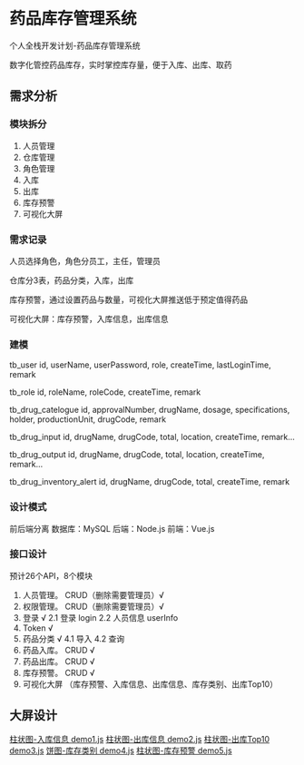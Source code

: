 # 药品库存管理系统

个人全栈开发计划-药品库存管理系统

数字化管控药品库存，实时掌控库存量，便于入库、出库、取药

## 需求分析
### 模块拆分
1. 人员管理
2. 仓库管理
3. 角色管理
4. 入库
5. 出库
6. 库存预警
7. 可视化大屏

### 需求记录
人员选择角色，角色分员工，主任，管理员

仓库分3表，药品分类，入库，出库

库存预警，通过设置药品与数量，可视化大屏推送低于预定值得药品

可视化大屏：库存预警，入库信息，出库信息

### 建模

tb_user
id, userName, userPassword, role, createTime, lastLoginTime, remark

tb_role
id, roleName, roleCode, createTime, remark

tb_drug_catelogue
id, approvalNumber, drugName, dosage, specifications, holder, productionUnit, drugCode, remark

tb_drug_input
id, drugName, drugCode, total, location, createTime, remark...

tb_drug_output
id, drugName, drugCode, total, location, createTime, remark...

tb_drug_inventory_alert
id, drugName, drugCode, total, createTime, remark

### 设计模式
前后端分离
数据库：MySQL
后端：Node.js
前端：Vue.js

### 接口设计
预计26个API，8个模块

1. 人员管理。 CRUD（删除需要管理员）√
2. 权限管理。 CRUD（删除需要管理员）√
2. 登录 √
    2.1 登录 login
    2.2 人员信息 userInfo
3. Token √
4. 药品分类 √
    4.1 导入
    4.2 查询
5. 药品入库。 CRUD √
6. 药品出库。 CRUD √
7. 库存预警。 CRUD √
8. 可视化大屏 （库存预警、入库信息、出库信息、库存类别、出库Top10） 

## 大屏设计
[柱状图-入库信息 demo1.js](https://www.isqqw.com/viewer?id=42996)
[柱状图-出库信息 demo2.js](https://www.isqqw.com/viewer?id=42770)
[柱状图-出库Top10 demo3.js](https://www.isqqw.com/viewer?id=42728)
[饼图-库存类别 demo4.js](https://www.isqqw.com/viewer?id=42129)
[柱状图-库存预警 demo5.js](https://www.isqqw.com/viewer?id=42368)